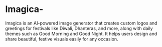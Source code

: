 # Imagica-
Imagica is an AI-powered image generator that creates custom logos and greetings for festivals like Diwali, Dhanteras, and more, along with daily themes such as Good Morning and Good Night. It helps users design and share beautiful, festive visuals easily for any occasion.
